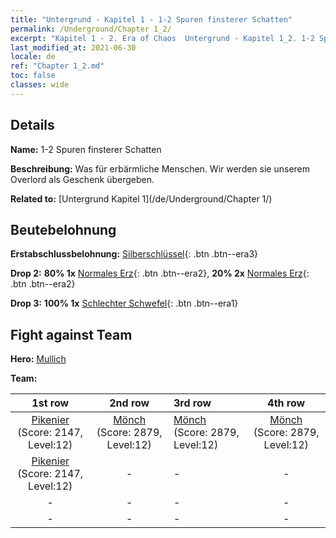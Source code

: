 ```yaml
---
title: "Untergrund - Kapitel 1 - 1-2 Spuren finsterer Schatten"
permalink: /Underground/Chapter 1_2/
excerpt: "Kapitel 1 - 2. Era of Chaos  Untergrund - Kapitel 1_2. 1-2 Spuren finsterer Schatten"
last_modified_at: 2021-06-30
locale: de
ref: "Chapter 1_2.md"
toc: false
classes: wide
---
```


## Details

 **Name:** 1-2 Spuren finsterer Schatten

 **Beschreibung:** Was für erbärmliche Menschen. Wir werden sie unserem Overlord als Geschenk übergeben.

 **Related to:** [Untergrund Kapitel 1](/de/Underground/Chapter 1/)

## Beutebelohnung

 **Erstabschlussbelohnung:** [Silberschlüssel](/ItemsDE/con_693/){: .btn .btn--era3}

 **Drop 2:** **80% 1x** [Normales Erz](/ItemsDE/mat_6/){: .btn .btn--era2}, **20% 2x** [Normales Erz](/ItemsDE/mat_6/){: .btn .btn--era2}

 **Drop 3:** **100% 1x** [Schlechter Schwefel](/ItemsDE/mat_3/){: .btn .btn--era1}


## Fight against Team
 **Hero:** [Mullich](/de/heroes/Mullich/)

 **Team:**


  | 1st row | 2nd row | 3rd row | 4th row |
  |:----:|:----:|:----|:----:|
  | [Pikenier](/de/units/Pikeman/) (Score: 2147, Level:12)  | [Mönch](/de/units/Monk/) (Score: 2879, Level:12)  | [Mönch](/de/units/Monk/) (Score: 2879, Level:12)  | [Mönch](/de/units/Monk/) (Score: 2879, Level:12)  |
  | [Pikenier](/de/units/Pikeman/) (Score: 2147, Level:12)  | - | - | - |
  | - | - | - | - |
  | - | - | - | - |


